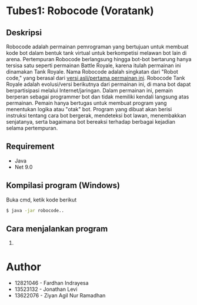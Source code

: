 # Tubes1: Robocode (Voratank)

## Deskripsi
Robocode adalah permainan pemrograman yang bertujuan untuk membuat kode bot dalam bentuk tank virtual untuk berkompetisi melawan bot lain di arena. Pertempuran Robocode berlangsung hingga bot-bot bertarung hanya tersisa satu seperti permainan Battle Royale, karena itulah permainan ini dinamakan Tank Royale. Nama Robocode adalah singkatan dari "Robot code," yang berasal dari [versi asli/pertama permainan ini](https://robocode.sourceforge.io/). Robocode Tank Royale adalah evolusi/versi berikutnya dari permainan ini, di mana bot dapat berpartisipasi melalui Internet/jaringan. Dalam permainan ini, pemain berperan sebagai programmer bot dan tidak memiliki kendali langsung atas permainan. Pemain hanya bertugas untuk membuat program yang menentukan logika atau "otak" bot. Program yang dibuat akan berisi instruksi tentang cara bot bergerak, mendeteksi bot lawan, menembakkan senjatanya, serta bagaimana bot bereaksi terhadap berbagai kejadian selama pertempuran.

## Requirement
- Java
- Net 9.0

## Kompilasi program (Windows)
Buka cmd, ketik kode berikut

```bash
$ java -jar robocode..
```

## Cara menjalankan program
1. 

# Author
- 12821046 - Fardhan Indrayesa
- 13523132 - Jonathan Levi
- 13622076 - Ziyan Agil Nur Ramadhan
